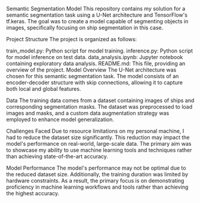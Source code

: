 
Semantic Segmentation Model
This repository contains my solution for a semantic segmentation task using a U-Net architecture and TensorFlow's tf.keras. The goal was to create a model capable of segmenting objects in images, specifically focusing on ship segmentation in this case.

Project Structure
The project is organized as follows:

train_model.py: Python script for model training.
inference.py: Python script for model inference on test data.
data_analysis.ipynb: Jupyter notebook containing exploratory data analysis.
README.md: This file, providing an overview of the project.
Model Overview
The U-Net architecture was chosen for this semantic segmentation task. The model consists of an encoder-decoder structure with skip connections, allowing it to capture both local and global features.

Data
The training data comes from a dataset containing images of ships and corresponding segmentation masks. The dataset was preprocessed to load images and masks, and a custom data augmentation strategy was employed to enhance model generalization.

Challenges Faced
Due to resource limitations on my personal machine, I had to reduce the dataset size significantly. This reduction may impact the model's performance on real-world, large-scale data. The primary aim was to showcase my ability to use machine learning tools and techniques rather than achieving state-of-the-art accuracy.

Model Performance
The model's performance may not be optimal due to the reduced dataset size. Additionally, the training duration was limited by hardware constraints. As a result, the primary focus is on demonstrating proficiency in machine learning workflows and tools rather than achieving the highest accuracy.
